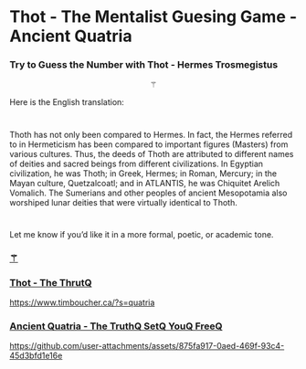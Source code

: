 

# Thot - The Mentalist Guesing Game  - Ancient Quatria

### Try to Guess the Number with Thot - Hermes Trosmegistus



<p align="center">
  <a href="https://fabianacampanari.github.io/The-Mentalist/" target="_blank" style="text-decoration: none;">
    <span style="font-size: 200 px;">⚚</span>
  </a>
</p>

Here is the English translation:

#

Thoth has not only been compared to Hermes. In fact, the Hermes referred to in Hermeticism has been compared to important figures (Masters) from various cultures. Thus, the deeds of Thoth are attributed to different names of deities and sacred beings from different civilizations. In Egyptian civilization, he was Thoth; in Greek, Hermes; in Roman, Mercury; in the Mayan culture, Quetzalcoatl; and in ATLANTIS, he was Chiquitet Arelich Vomalich. The Sumerians and other peoples of ancient Mesopotamia also worshiped lunar deities that were virtually identical to Thoth.

#

Let me know if you’d like it in a more formal, poetic, or academic tone.


### [⚚](https://fabianacampanari.github.io/The-Mentalist/)  

### [Thot - The ThrutQ](https://thoth3126.com.br/)

https://www.timboucher.ca/?s=quatria

### [Ancient Quatria - The TruthQ SetQ YouQ FreeQ ](https://lostbooks.gumroad.com/l/quatria-conspiracy)



https://github.com/user-attachments/assets/875fa917-0aed-469f-93c4-45d3bfd1e16e
